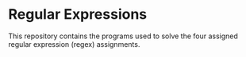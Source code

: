 # Regular Expressions

This repository contains the programs used to solve the four assigned regular expression (regex) assignments.
